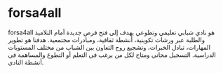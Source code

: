 # forsa4all
forsa4all هو نادي شبابي تعليمي وتطوعي يهدف إلى فتح فرص جديدة أمام التلاميذ والطلبة عبر ورشات تكوينية، أنشطة ثقافية، ومبادرات مجتمعية. هدفنا هو تطوير المهارات، تبادل الخبرات، وتشجيع روح التعاون بين الشباب من مختلف المستويات الدراسية. التسجيل مجاني ومتاح لكل من يرغب في التعلم أو التطوع والمساهمة في أنشطة النادي.
